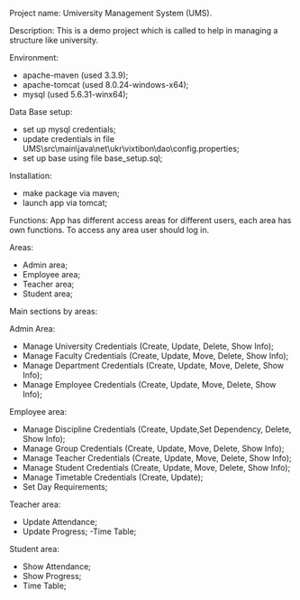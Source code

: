Project name:
Umiversity Management System (UMS).

Description:
This is a demo project which is called to help in managing a structure like university.

Environment:
- apache-maven (used 3.3.9);
- apache-tomcat (used 8.0.24-windows-x64);
- mysql (used 5.6.31-winx64);

Data Base setup:
- set up mysql credentials;
- update credentials in file UMS\src\main\java\net\ukr\vixtibon\dao\config.properties;
- set up base using file base_setup.sql;

Installation:
- make package via maven;
- launch app via tomcat;

Functions:
App has different access areas for different users, each area has own functions.
To access any area user should log in.

Areas:
- Admin area;
- Employee area;
- Teacher area;
- Student area;

Main sections by areas:

Admin Area:
- Manage University Credentials (Create, Update, Delete, Show Info);
- Manage Faculty Credentials (Create, Update, Move, Delete, Show Info);
- Manage Department Credentials (Create, Update, Move, Delete, Show Info);
- Manage Employee Credentials (Create, Update, Move, Delete, Show Info);

Employee area:
- Manage Discipline Credentials (Create, Update,Set Dependency, Delete, Show Info);
- Manage Group Credentials (Create, Update, Move, Delete, Show Info);
- Manage Teacher Credentials (Create, Update, Move, Delete, Show Info);
- Manage Student Credentials (Create, Update, Move, Delete, Show Info);
- Manage Timetable Credentials (Create, Update);
- Set Day Requirements;

Teacher area:
- Update Attendance;
- Update Progress;
-Time Table;

Student area:
- Show Attendance;
- Show Progress;
- Time Table;
